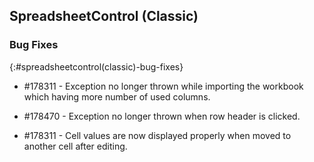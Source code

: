 ## SpreadsheetControl (Classic)

### Bug Fixes
{:#spreadsheetcontrol(classic)-bug-fixes}

* \#178311  - Exception no longer thrown while importing the workbook which having more number of used columns.

* \#178470  - Exception no longer thrown when row header is clicked.

* \#178311  - Cell values are now displayed properly when moved to another cell after editing.